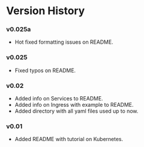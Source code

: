 # Version History

### v0.025a
* Hot fixed formatting issues on README.

### v0.025
* Fixed typos on README.

### v0.02
* Added info on Services to README. 
* Added info on Ingress with example to README.
* Added directory with all yaml files used up to now. 

### v0.01
* Added README with tutorial on Kubernetes.

